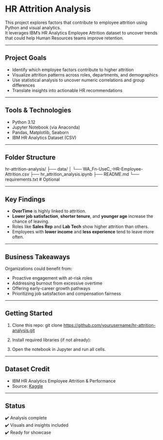 # HR Attrition Analysis

This project explores factors that contribute to employee attrition using Python and visual analytics.  
It leverages IBM’s HR Analytics Employee Attrition dataset to uncover trends that could help Human Resources teams improve retention.

---

## Project Goals

- Identify which employee factors contribute to higher attrition
- Visualize attrition patterns across roles, departments, and demographics
- Use statistical analysis to uncover numeric correlations and group differences
- Translate insights into actionable HR recommendations

---

## Tools & Technologies

- Python 3.12  
- Jupyter Notebook (via Anaconda)  
- Pandas, Matplotlib, Seaborn  
- IBM HR Analytics Dataset (CSV)

---

## Folder Structure

hr-attrition-analysis/ ├── data/ │ └── WA_Fn-UseC_-HR-Employee-Attrition.csv ├── hr_attrition_analysis.ipynb ├── README.md └── requirements.txt # Optional


---

## Key Findings

- **OverTime** is highly linked to attrition.
- **Lower job satisfaction**, **shorter tenure**, and **younger age** increase the chance of leaving.
- Roles like **Sales Rep** and **Lab Tech** show higher attrition than others.
- Employees with **lower income** and **less experience** tend to leave more often.

---

## Business Takeaways

Organizations could benefit from:
- Proactive engagement with at-risk roles
- Addressing burnout from excessive overtime
- Offering early-career growth pathways
- Prioritizing job satisfaction and compensation fairness

---

## Getting Started

1. Clone this repo:
git clone https://github.com/yourusername/hr-attrition-analysis.git

2. Install required libraries (if not already):

3. Open the notebook in Jupyter and run all cells.

---

## Dataset Credit

- IBM HR Analytics Employee Attrition & Performance  
- Source: [Kaggle](https://www.kaggle.com/datasets/pavansubhasht/ibm-hr-analytics-attrition-dataset)

---

## Status

✔️ Analysis complete  
✔️ Visuals and insights included  
✔️ Ready for showcase
